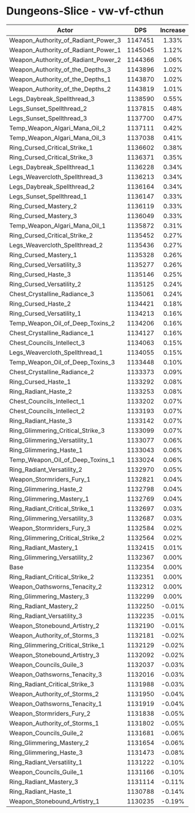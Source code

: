 # Dungeons-Slice - vw-vf-cthun
| Actor | DPS | Increase |
|---|:---:|:---:|
|Weapon_Authority_of_Radiant_Power_3|1147451|1.33%|
|Weapon_Authority_of_Radiant_Power_1|1145045|1.12%|
|Weapon_Authority_of_Radiant_Power_2|1144366|1.06%|
|Weapon_Authority_of_the_Depths_3|1143896|1.02%|
|Weapon_Authority_of_the_Depths_1|1143870|1.02%|
|Weapon_Authority_of_the_Depths_2|1143819|1.01%|
|Legs_Daybreak_Spellthread_3|1138590|0.55%|
|Legs_Sunset_Spellthread_2|1137815|0.48%|
|Legs_Sunset_Spellthread_3|1137700|0.47%|
|Temp_Weapon_Algari_Mana_Oil_2|1137111|0.42%|
|Temp_Weapon_Algari_Mana_Oil_3|1137038|0.41%|
|Ring_Cursed_Critical_Strike_1|1136602|0.38%|
|Ring_Cursed_Critical_Strike_3|1136371|0.35%|
|Legs_Daybreak_Spellthread_1|1136228|0.34%|
|Legs_Weavercloth_Spellthread_3|1136213|0.34%|
|Legs_Daybreak_Spellthread_2|1136164|0.34%|
|Legs_Sunset_Spellthread_1|1136147|0.33%|
|Ring_Cursed_Mastery_2|1136119|0.33%|
|Ring_Cursed_Mastery_3|1136049|0.33%|
|Temp_Weapon_Algari_Mana_Oil_1|1135872|0.31%|
|Ring_Cursed_Critical_Strike_2|1135452|0.27%|
|Legs_Weavercloth_Spellthread_2|1135436|0.27%|
|Ring_Cursed_Mastery_1|1135328|0.26%|
|Ring_Cursed_Versatility_3|1135277|0.26%|
|Ring_Cursed_Haste_3|1135146|0.25%|
|Ring_Cursed_Versatility_2|1135125|0.24%|
|Chest_Crystalline_Radiance_3|1135061|0.24%|
|Ring_Cursed_Haste_2|1134421|0.18%|
|Ring_Cursed_Versatility_1|1134213|0.16%|
|Temp_Weapon_Oil_of_Deep_Toxins_2|1134206|0.16%|
|Chest_Crystalline_Radiance_1|1134127|0.16%|
|Chest_Councils_Intellect_3|1134063|0.15%|
|Legs_Weavercloth_Spellthread_1|1134055|0.15%|
|Temp_Weapon_Oil_of_Deep_Toxins_3|1133448|0.10%|
|Chest_Crystalline_Radiance_2|1133373|0.09%|
|Ring_Cursed_Haste_1|1133292|0.08%|
|Ring_Radiant_Haste_2|1133253|0.08%|
|Chest_Councils_Intellect_1|1133202|0.07%|
|Chest_Councils_Intellect_2|1133193|0.07%|
|Ring_Radiant_Haste_3|1133142|0.07%|
|Ring_Glimmering_Critical_Strike_3|1133099|0.07%|
|Ring_Glimmering_Versatility_1|1133077|0.06%|
|Ring_Glimmering_Haste_1|1133043|0.06%|
|Temp_Weapon_Oil_of_Deep_Toxins_1|1133024|0.06%|
|Ring_Radiant_Versatility_2|1132970|0.05%|
|Weapon_Stormriders_Fury_1|1132821|0.04%|
|Ring_Glimmering_Haste_2|1132798|0.04%|
|Ring_Glimmering_Mastery_1|1132769|0.04%|
|Ring_Radiant_Critical_Strike_1|1132697|0.03%|
|Ring_Glimmering_Versatility_3|1132687|0.03%|
|Weapon_Stormriders_Fury_3|1132584|0.02%|
|Ring_Glimmering_Critical_Strike_2|1132564|0.02%|
|Ring_Radiant_Mastery_1|1132415|0.01%|
|Ring_Glimmering_Versatility_2|1132367|0.00%|
|Base|1132354|0.00%|
|Ring_Radiant_Critical_Strike_2|1132351|0.00%|
|Weapon_Oathsworns_Tenacity_2|1132312|0.00%|
|Ring_Glimmering_Mastery_3|1132299|0.00%|
|Ring_Radiant_Mastery_2|1132250|-0.01%|
|Ring_Radiant_Versatility_3|1132235|-0.01%|
|Weapon_Stonebound_Artistry_2|1132190|-0.01%|
|Weapon_Authority_of_Storms_3|1132181|-0.02%|
|Ring_Glimmering_Critical_Strike_1|1132129|-0.02%|
|Weapon_Stonebound_Artistry_3|1132092|-0.02%|
|Weapon_Councils_Guile_3|1132037|-0.03%|
|Weapon_Oathsworns_Tenacity_3|1132016|-0.03%|
|Ring_Radiant_Critical_Strike_3|1131988|-0.03%|
|Weapon_Authority_of_Storms_2|1131950|-0.04%|
|Weapon_Oathsworns_Tenacity_1|1131919|-0.04%|
|Weapon_Stormriders_Fury_2|1131838|-0.05%|
|Weapon_Authority_of_Storms_1|1131802|-0.05%|
|Weapon_Councils_Guile_2|1131681|-0.06%|
|Ring_Glimmering_Mastery_2|1131654|-0.06%|
|Ring_Glimmering_Haste_3|1131473|-0.08%|
|Ring_Radiant_Versatility_1|1131222|-0.10%|
|Weapon_Councils_Guile_1|1131166|-0.10%|
|Ring_Radiant_Mastery_3|1131114|-0.11%|
|Ring_Radiant_Haste_1|1130788|-0.14%|
|Weapon_Stonebound_Artistry_1|1130235|-0.19%|
